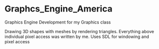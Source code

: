 Graphcs_Engine_America
======================

Graphics Engine Development for my Graphics class

Drawing 3D shapes with meshes by rendering triangles. Everything above individual pixel access was written by me. Uses SDL for windowing and pixel access
